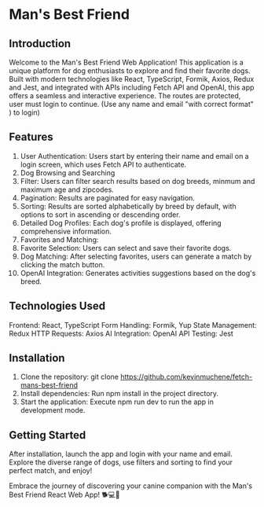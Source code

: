 # Man's Best Friend

## Introduction

Welcome to the Man's Best Friend Web Application! This application is a unique platform for dog enthusiasts to explore and find their favorite dogs. Built with modern technologies like React, TypeScript, Formik, Axios, Redux and Jest, and integrated with APIs including Fetch API and OpenAI, this app offers a seamless and interactive experience. The routes are protected, user must login to continue. (Use any name and email "with correct format" ) to login)

## Features

1. User Authentication: Users start by entering their name and email on a login screen, which uses Fetch API to authenticate.
2. Dog Browsing and Searching
3. Filter: Users can filter search results based on dog breeds, minmum and maximum age and zipcodes.
4. Pagination: Results are paginated for easy navigation.
5. Sorting: Results are sorted alphabetically by breed by default, with options to sort in ascending or descending order.
6. Detailed Dog Profiles: Each dog's profile is displayed, offering comprehensive information.
7. Favorites and Matching:
8. Favorite Selection: Users can select and save their favorite dogs.
9. Dog Matching: After selecting favorites, users can generate a match by clicking the match button.
10. OpenAI Integration: Generates activities suggestions based on the dog's breed.

## Technologies Used

Frontend: React, TypeScript
Form Handling: Formik, Yup
State Management: Redux
HTTP Requests: Axios
AI Integration: OpenAI API
Testing: Jest

## Installation

1. Clone the repository: git clone https://github.com/kevinmuchene/fetch-mans-best-friend
2. Install dependencies: Run npm install in the project directory.
3. Start the application: Execute npm run dev to run the app in development mode.


## Getting Started

After installation, launch the app and login with your name and email. Explore the diverse range of dogs, use filters and sorting to find your perfect match, and enjoy!

Embrace the journey of discovering your canine companion with the Man's Best Friend React Web App! 🐕💻🌟

